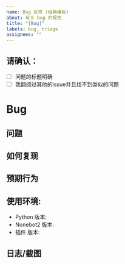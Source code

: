 ```yaml
---
name: Bug 反馈 (经典模板)
about: 有关 bug 的报告
title: "[Bug]"
labels: bug, triage
assignees: ""
---
```


## 请确认：
<!-- 确认后，请将方括号的空格替换为 x -->
* [ ] 问题的标题明确
* [ ] 我翻阅过其他的issue并且找不到类似的问题

# Bug

## 问题
<!-- 你遇到的问题 -->

## 如何复现
<!-- 如何复现错误 -->

## 预期行为
<!-- 你希望如何更改/原本应该是怎样的 -->

## 使用环境:
- Python 版本: 
- Nonebot2 版本:
- 插件 版本: 

## 日志/截图
<!-- 将任何有关的日志/截图放到这里（如：控制台输出) -->
